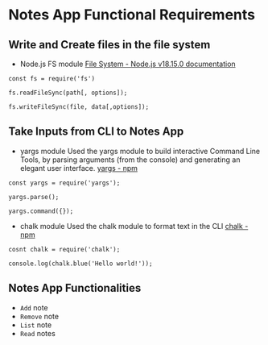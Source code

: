 # Notes App Functional Requirements

## Write and Create files in the file system
* Node.js FS module 
[File System - Node.js v18.15.0 documentation](https://nodejs.org/dist/latest-v18.x/docs/api/fs.html)
```
const fs = require('fs')

fs.readFileSync(path[, options]);

fs.writeFileSync(file, data[,options]);
```

## Take Inputs from CLI to Notes App
* yargs module
Used the yargs module to build interactive Command Line Tools, by parsing arguments (from the console) and generating an elegant user interface.
[yargs - npm](https://www.npmjs.com/package/yargs)
```
const yargs = require('yargs');

yargs.parse();

yargs.command({});
```

* chalk module
Used the chalk module to format text in the CLI
[chalk - npm](https://www.npmjs.com/package/chalk)
```
cosnt chalk = require('chalk');

console.log(chalk.blue('Hello world!'));
```

## Notes App Functionalities
* `Add` note
* `Remove` note
* `List` note
* `Read` notes
